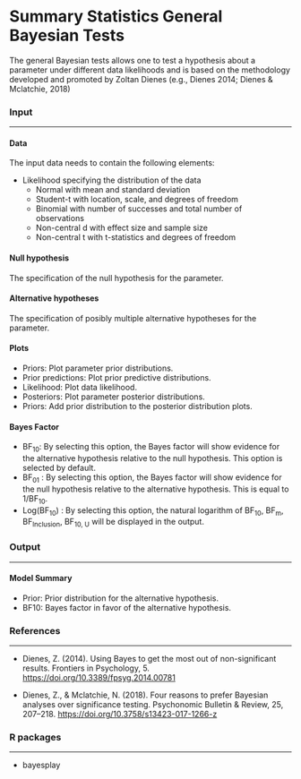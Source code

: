 Summary Statistics General Bayesian Tests
====================================

The general Bayesian tests allows one to test a hypothesis about a parameter under different data likelihoods and is based on the methodology developed and promoted by Zoltan Dienes (e.g., Dienes 2014; Dienes & Mclatchie, 2018)


### Input
---------

#### Data
The input data needs to contain the following elements:

- Likelihood specifying the distribution of the data
  - Normal with mean and standard deviation
  - Student-t with location, scale, and degrees of freedom
  - Binomial with number of successes and total number of observations
  - Non-central d with effect size and sample size
  - Non-central t with t-statistics and degrees of freedom


#### Null hypothesis
The specification of the null hypothesis for the parameter.


#### Alternative hypotheses
The specification of posibly multiple alternative hypotheses for the parameter.


#### Plots
  - Priors: Plot parameter prior distributions.
  - Prior predictions: Plot prior predictive distributions.
  - Likelihood: Plot data likelihood.
  - Posteriors: Plot parameter posterior distributions.
  - Priors: Add prior distribution to the posterior distribution plots. 


#### Bayes Factor
- BF<sub>10</sub>: By selecting this option, the Bayes factor will show evidence for the alternative hypothesis relative to the null hypothesis. This option is selected by default.
- BF<sub>01</sub> : By selecting this option, the Bayes factor will show evidence for the null hypothesis relative to the alternative hypothesis. This is equal to 1/BF<sub>10</sub>.
- Log(BF<sub>10</sub>) : By selecting this option, the natural logarithm of BF<sub>10</sub>, BF<sub>m</sub>, BF<sub>Inclusion</sub>, BF<sub>10, U</sub> will be displayed in the output.



### Output
----------

#### Model Summary
  - Prior: Prior distribution for the alternative hypothesis.
  - BF10: Bayes factor in favor of the alternative hypothesis.



### References
--------------
- Dienes, Z. (2014). Using Bayes to get the most out of non-significant results. Frontiers in Psychology, 5. https://doi.org/10.3389/fpsyg.2014.00781

- Dienes, Z., & Mclatchie, N. (2018). Four reasons to prefer Bayesian analyses over significance testing. Psychonomic Bulletin & Review, 25, 207–218. https://doi.org/10.3758/s13423-017-1266-z


### R packages
--------------
  - bayesplay